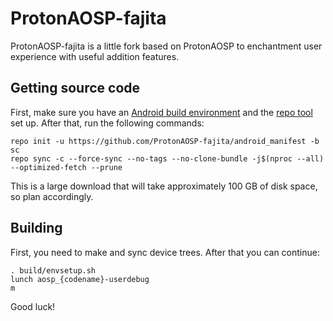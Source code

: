 # ProtonAOSP-fajita

ProtonAOSP-fajita is a little fork based on ProtonAOSP to enchantment user experience with useful addition features.

## Getting source code

First, make sure you have an [Android build environment](https://source.android.com/setup/build/initializing) and the [repo tool](https://source.android.com/setup/build/downloading) set up. After that, run the following commands:

```
repo init -u https://github.com/ProtonAOSP-fajita/android_manifest -b sc
repo sync -c --force-sync --no-tags --no-clone-bundle -j$(nproc --all) --optimized-fetch --prune
```

This is a large download that will take approximately 100 GB of disk space, so plan accordingly.

## Building

First, you need to make and sync device trees. After that you can continue:

```
. build/envsetup.sh
lunch aosp_{codename}-userdebug
m
```

Good luck!
